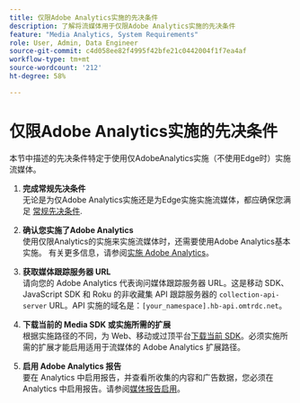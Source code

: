 ```yaml
---
title: 仅限Adobe Analytics实施的先决条件
description: 了解将流媒体用于仅限Adobe Analytics实施的先决条件
feature: "Media Analytics, System Requirements"
role: User, Admin, Data Engineer
source-git-commit: c4d058ee82f4995f42bfe21c0442004f1f7ea4af
workflow-type: tm+mt
source-wordcount: '212'
ht-degree: 58%

---
```


# 仅限Adobe Analytics实施的先决条件

本节中描述的先决条件特定于使用仅AdobeAnalytics实施（不使用Edge时）实施流媒体。

1. **完成常规先决条件**<br>
无论是为仅Adobe Analytics实施还是为Edge实施实施流媒体，都应确保您满足 [常规先决条件](/help/getting-started/prereqs.md).

1. **确认您实施了Adobe Analytics**<br>
使用仅限Analytics的实施来实施流媒体时，还需要使用Adobe Analytics基本实施。 有关更多信息，请参阅[实施 Adobe Analytics](https://experienceleague.adobe.com/docs/analytics/implementation/home.html?lang=zh-Hans)。

1. **获取媒体跟踪服务器 URL**<br>
请向您的 Adobe Analytics 代表询问媒体跟踪服务器 URL。这是移动 SDK、JavaScript SDK 和 Roku 的非收藏集 API 跟踪服务器的 `collection-api-server` URL。API 实施的域名是：`[your_namespace].hb-api.omtrdc.net`。

1. **下载当前的 Media SDK 或实施所需的扩展**<br>
根据实施路径的不同，为 Web、移动或过顶平台[下载当前 SDK](/help/getting-started/download-sdks.md)。必须实施所需的扩展才能启用适用于流媒体的 Adobe Analytics 扩展路径。

1. **启用 Adobe Analytics 报告**<br>
要在 Analytics 中启用报告，并查看所收集的内容和广告数据，您必须在 Analytics 中启用报告。请参阅[媒体报告启用](/help/reporting/media-reports-enable.md)。
